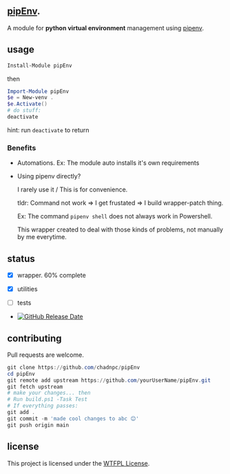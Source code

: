 ﻿## [**pipEnv**](https://www.powershellgallery.com/packages/pipEnv).

A module for **python virtual environment** management using [pipenv](https://pipenv.pypa.io/en/latest/).


## usage

```PowerShell
Install-Module pipEnv
```

then

```PowerShell
Import-Module pipEnv
$e = New-venv .
$e.Activate()
# do stuff:
deactivate
```

hint: run `deactivate` to return

### Benefits

- Automations. Ex: The module auto installs it's own requirements

- Using pipenv directly?

  I rarely use it / This is for convenience.

  tldr: Command not work => I get frustated => I build wrapper-patch thing.

  Ex: The command `pipenv shell` does not always work in Powershell.

  This wrapper created to deal with those kinds of problems, not manually by me everytime.

## status

- [x] wrapper. 60% complete

- [x] utilities

- [ ] tests

- [![GitHub Release Date](https://img.shields.io/github/release/chadnpc/pipEnv.svg)](https://github.com/chadnpc/pipEnv/releases)

## contributing

Pull requests are welcome.

```PowerShell
git clone https://github.com/chadnpc/pipEnv
cd pipEnv
git remote add upstream https://github.com/yourUserName/pipEnv.git
git fetch upstream
# make your changes... then
# Run build.ps1 -Task Test
# If everything passes:
git add .
git commit -m 'made cool changes to abc 😊'
git push origin main
```

## license

This project is licensed under the [WTFPL License](LICENSE).
